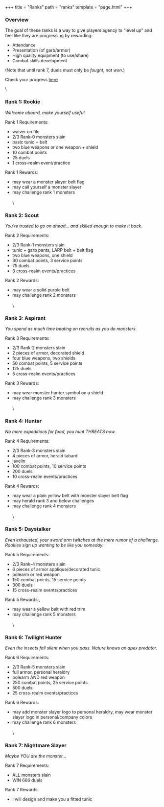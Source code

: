 +++
title = "Ranks"
path = "ranks"
template = "page.html"
+++

### Overview
The goal of these ranks is a way to give players agency to "level up" and feel like they are progressing by rewarding:

* Attendance
* Presentation (of garb/armor)
* High quality equipment (to use/share)
* Combat skills development

(Note that until rank 7, duels must only be _fought_, not _won_.)

Check your progress [here](https://docs.google.com/spreadsheets/d/1cej9XUM2AD0INM7NuOD7rZw5dLI9HPzNh4-FJeW3tFI/edit?usp=drive_link)

\
### **Rank 1: Rookie**
_Welcome aboard, make yourself useful._

Rank 1 Requirements:
* waiver on file
* 2/3 Rank-0 monsters slain
* basic tunic + belt
* two blue weapons or one weapon + shield
* 10 combat points
* 25 duels
* 1 cross-realm event/practice

Rank 1 Rewards:
* may wear a monster slayer belt flag
* may call yourself a monster slayer
* may challenge rank 1 monsters
\
\
\
### **Rank 2: Scout**
_You’re trusted to go on ahead… and skilled enough to make it back._

Rank 2 Requirements:
* 2/3 Rank-1 monsters slain
* tunic + garb pants, LARP belt + belt flag
* two blue weapons, one shield
* 30 combat points, 3 service points
* 75 duels
* 3 cross-realm events/practices

Rank 2 Rewards:
* may wear a solid purple belt
* may challenge rank 2 monsters
\
\
\
### **Rank 3: Aspirant**
_You spend as much time beating on recruits as you do monsters._

Rank 3 Requirements:
* 2/3 Rank-2 monsters slain
* 2 pieces of armor, decorated shield
* four blue weapons, two shields
* 50 combat points, 5 service points
* 125 duels
* 5 cross-realm events/practices

Rank 3 Rewards:
* may wear monster hunter symbol on a shield
* may challenge rank 3 monsters
\
\
\
### **Rank 4: Hunter**
_No more expeditions for food, you hunt THREATS now._

Rank 4 Requirements:
* 2/3 Rank-3 monsters slain
* 4 pieces of armor, herald tabard
* javelin
* 100 combat points, 10 service points
* 200 duels
* 10 cross-realm events/practices

Rank 4 Rewards:
* may wear a plain yellow belt with monster slayer belt flag
* may herald rank 3 and below challenges
* may challenge rank 4 monsters
\
\
\
### **Rank 5: Daystalker**
_Even exhausted, your sword arm twitches at the mere rumor of a challenge. Rookies sign up wanting to be like you someday._

Rank 5 Requirements:
* 2/3 Rank-4 monsters slain
* 6 pieces of armor applique/decorated tunic
* polearm or red weapon
* 150 combat points, 15 service points
* 300 duels
* 15 cross-realm events/practices

Rank 5 Rewards:,
* may wear a yellow belt with red trim
* may challenge rank 5 monsters
\
\
\
### **Rank 6: Twilight Hunter**
_Even the insects fall silent when you pass. Nature knows an apex predator._

Rank 6 Requirements:
* 2/3 Rank-5 monsters slain
* full armor, personal heraldry
* polearm AND red weapon
* 250 combat points, 25 service points
* 500 duels
* 25 cross-realm events/practices

Rank 6 Rewards:
* may add monster slayer logo to personal heraldry, may wear monster slayer logo in personal/company colors
* may challenge rank 6 monsters
\
\
\
### **Rank 7: Nightmare Slayer**
_Maybe YOU are the monster…_


Rank 7 Requirements:
* ALL monsters slain
* WIN 666 duels

Rank 7 Rewards:
* I will design and make you a fitted tunic

